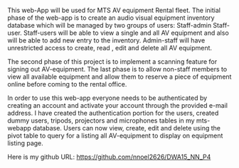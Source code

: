 This   web-App will be used for MTS AV  equipment Rental fleet.
The initial phase of the web-app is to create an audio visual equipment inventory database
which will be managed by two groups of users: Staff-admin Staff-user. Staff-users will be able
to view a single and all AV equipment and also will be able to add new entry  to the inventory.
Admin-staff will have unrestricted access to create, read , edit and delete all AV equipment.

The second phase of this project is to implement a scanning feature for signing out AV-equipment.
 The last phase is to allow non-staff members to view all available equipment and allow
 them to reserve a piece of equipment online  before coming to the rental office.

In order to use this web-app everyone needs to be authenticated by creating an account and
 activate your account through the provided e-mail address.
 I have created the authentication portion for the users, created dummy users,
tripods, projectors and microphones tables in my mts-webapp database. Users can now view,
create, edit and delete using the pivot table to query  for a listing all AV-equipment to display on
 equipment listing page.


Here is my github URL: https://github.com/nnoel2626/DWA15_NN_P4

